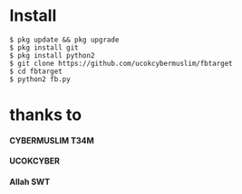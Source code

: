 # Install
```
$ pkg update && pkg upgrade
$ pkg install git
$ pkg install python2
$ git clone https://github.com/ucokcybermuslim/fbtarget
$ cd fbtarget
$ python2 fb.py
```
# thanks to
#### CYBERMUSLIM T34M
#### UCOKCYBER
#### Allah SWT
